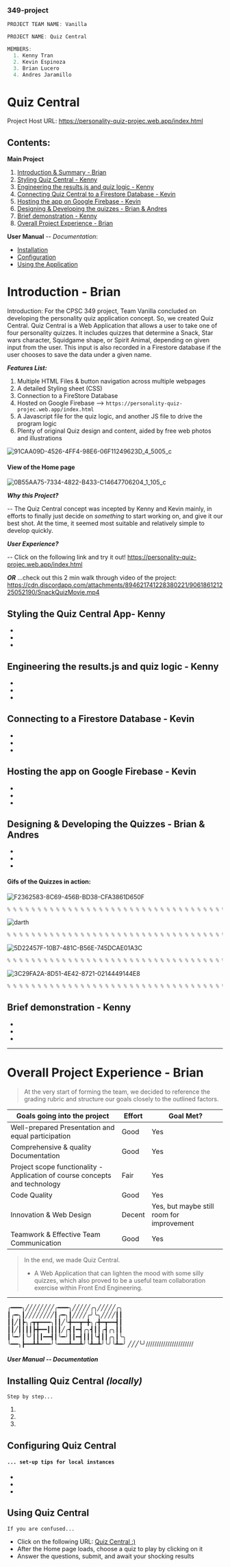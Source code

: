 ### 349-project

```cpp
PROJECT TEAM NAME: Vanilla

PROJECT NAME: Quiz Central

MEMBERS:
  1. Kenny Tran
  2. Kevin Espinoza
  3. Brian Lucero
  4. Andres Jaramillo
```

# Quiz Central

Project Host URL: https://personality-quiz-projec.web.app/index.html

## Contents:

**Main Project**
 1. [Introduction & Summary - Brian](https://github.com/ktranfullerton2000/349-project/blob/main/README.md#introduction---brian)
 2. [Styling Quiz Central - Kenny](https://github.com/ktranfullerton2000/349-project/blob/main/README.md#styling-the-quiz-central-app--kenny)
 3. [Engineering the results.js and quiz logic - Kenny](https://github.com/ktranfullerton2000/349-project/blob/main/README.md#engineering-the-resultsjs-and-quiz-logic---kenny)
 4. [Connecting Quiz Central to a Firestore Database - Kevin](https://github.com/ktranfullerton2000/349-project/blob/main/README.md#connecting-to-a-firestore-database---kevin)
 5. [Hosting the app on Google Firebase - Kevin](https://github.com/ktranfullerton2000/349-project/blob/main/README.md#hosting-the-app-on-google-firebase---kevin)
 6. [Designing & Developing the quizzes - Brian & Andres](https://github.com/ktranfullerton2000/349-project/blob/main/README.md#designing--developing-the-quizzes---brian--andres)
 7. [Brief demonstration - Kenny](https://github.com/ktranfullerton2000/349-project/blob/main/README.md#brief-demonstration---kenny)
 8. [Overall Project Experience - Brian](https://github.com/ktranfullerton2000/349-project/blob/main/README.md#overall-project-experience---brian)


**User Manual** -- *Documentation*:
 - [Installation](https://github.com/ktranfullerton2000/349-project/blob/main/README.md#installing-quiz-central)
 - [Configuration](https://github.com/ktranfullerton2000/349-project/blob/main/README.md#configuring-quiz-central)
 - [Using the Application](https://github.com/ktranfullerton2000/349-project/blob/main/README.md#using-quiz-cenrtal)


# Introduction - Brian

Introduction: For the CPSC 349 project, Team Vanilla concluded on developing the personality quiz application concept. So, we created Quiz Central. Quiz Central is a Web Application that allows a user to take one of four personality quizzes. It includes quizzes that determine a Snack, Star wars character, Squidgame shape, or Spirit Animal, depending on given input from the user. This input is also recorded in a Firestore database if the user chooses to save the data under a given name. 
  
  
***Features List:***
  1. Multiple HTML Files & button navigation across multiple webpages
  2. A detailed Styling sheet (CSS)
  3. Connection to a FireStore Database
  4. Hosted on Google Firebase --> `https://personality-quiz-projec.web.app/index.html`
  5. A Javascript file for the quiz logic, and another JS file to drive the program logic
  6. Plenty of original Quiz design and content, aided by free web photos and illustrations


![91CAA09D-4526-4FF4-98E6-06F11249623D_4_5005_c](https://user-images.githubusercontent.com/47013770/140549957-3a1ec779-9e60-4a13-80db-406eda0bd356.jpeg)


#### View of the Home page

![0B55AA75-7334-4822-B433-C14647706204_1_105_c](https://user-images.githubusercontent.com/47013770/140525289-4e97ccb6-e45e-4bf7-8d13-a8619dca8f81.jpeg)


***Why this Project?***

  -- The Quiz Central concept was incepted by Kenny and Kevin mainly, 
  in efforts to finally just decide on *something* to start working on, 
  and give it our best shot. At the time, it seemed most suitable and 
  relatively simple to develop quickly.


***User Experience?***

  -- Click on the following link and try it out! 
  https://personality-quiz-projec.web.app/index.html

  ***OR*** ...check out this 2 min walk through video of the project:
  https://cdn.discordapp.com/attachments/894621741228380221/906186121225052190/SnackQuizMovie.mp4


## Styling the Quiz Central App- Kenny
-
-
-

## Engineering the results.js and quiz logic - Kenny
-
-
-

## Connecting to a Firestore Database - Kevin
-
-
-

## Hosting the app on Google Firebase - Kevin
-
-
-

## Designing & Developing the Quizzes - Brian & Andres
-
-
-

#### Gifs of the Quizzes in action:

![F2362583-8C69-456B-BD38-CFA3861D650F](https://user-images.githubusercontent.com/47013770/140545948-37a28597-ba54-44c9-880b-4d3d9435a7d0.gif)

```python
% % % % % % % % % % % % % % % % % % % % % % % % % % % % % % % % % % % % % % % % % % % % % % % % % % % % % % % % % % % % 
```

![darth](https://user-images.githubusercontent.com/47013770/140548194-ac499826-ed34-49f3-a4bd-6ad102874130.gif)

```python
% % % % % % % % % % % % % % % % % % % % % % % % % % % % % % % % % % % % % % % % % % % % % % % % % % % % % % % % % % % % 
```

![5D22457F-10B7-481C-B56E-745DCAE01A3C](https://user-images.githubusercontent.com/47013770/140545983-51f09727-50f0-4429-8b65-0b426dbf01d2.gif)

```python
% % % % % % % % % % % % % % % % % % % % % % % % % % % % % % % % % % % % % % % % % % % % % % % % % % % % % % % % % % % % 
```

![3C29FA2A-8D51-4E42-8721-0214449144E8](https://user-images.githubusercontent.com/47013770/140545994-2744ea99-ce58-48ed-8b22-ba9783bc8957.gif)

```python
% % % % % % % % % % % % % % % % % % % % % % % % % % % % % % % % % % % % % % % % % % % % % % % % % % % % % % % % % % % % 
```

## Brief demonstration - Kenny

-
-
-


-----------------------------------------------------


# Overall Project Experience - Brian
 
> At the very start of forming the team, we decided to reference the grading rubric and structure our goals closely to the outlined factors.


Goals going into the project | Effort | Goal Met? 
---------------------------- | ------ | ---------
Well-prepared Presentation and equal participation | Good | Yes
Comprehensive & quality Documentation | Good | Yes
Project scope functionality - Application of course concepts and technology | Fair | Yes
Code Quality | Good | Yes
Innovation & Web Design | Decent | Yes, but maybe still room for improvement
Teamwork & Effective Team Communication | Good | Yes


> In the end, we made Quiz Central.
> 
> - A Web Application that can lighten the mood with some silly quizzes, which also proved to be a useful team collaboration exercise within Front End Engineering.


------------------------------------


╭━━━╮╱╱╱╱╱╱╱╱╭━━━╮╱╱╱╱╱╭╮╱╱╱╱╱╭╮
┃╭━╮┃╱╱╱╱╱╱╱╱┃╭━╮┃╱╱╱╱╭╯╰╮╱╱╱╱┃┃
┃┃╱┃┣╮╭┳┳━━━╮┃┃╱╰╋━━┳━╋╮╭╋━┳━━┫┃
┃┃╱┃┃┃┃┣╋━━┃┃┃┃╱╭┫┃━┫╭╮┫┃┃╭┫╭╮┃┃
┃╰━╯┃╰╯┃┃┃━━┫┃╰━╯┃┃━┫┃┃┃╰┫┃┃╭╮┃╰╮
╰━━╮┣━━┻┻━━━╯╰━━━┻━━┻╯╰┻━┻╯╰╯╰┻━╯
╱╱╱╰╯///////\///////////\////



#####  *User Manual* -- *Documentation*

## Installing Quiz Central *(locally)*
`Step by step...`
  
  1.
  2.
  3.
  
## Configuring Quiz Central
#### `... set-up tips for local instances`
-
-
-

## Using Quiz Central

`If you are confused...`

- Click on the following URL: [Quiz Central :)](https://personality-quiz-projec.web.app/index.html)
- After the Home page loads, choose a quiz to play by clicking on it
- Answer the questions, submit, and await your shocking results
